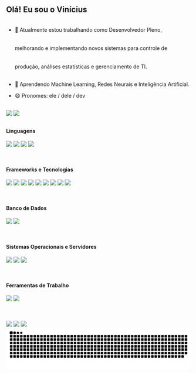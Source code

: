 ## Olá! Eu sou o Vinícius

- <p style="line-height:50px;">🔭 Atualmente estou trabalhando como Desenvolvedor Pleno, melhorando e implementando novos sistemas para controle de produção, análises estatísticas e gerenciamento de TI.</p>

- 🌱 Aprendendo Machine Learning, Redes Neurais e Inteligência Artificial.

- 😄 Pronomes: ele / dele / dev 

<div> <br>
  <img height="200em" src="https://github-readme-stats.vercel.app/api?username=vieira-brz&show_icons=true&theme=dark" />
  <img height="200em" src="https://github-readme-stats.vercel.app/api/top-langs/?username=vieira-brz&layout=compact&langs_count=16&hide=css,html,jupyter%20notebook&theme=dark" />
</div>

##

#### Linguagens
<div style="display: flex;"> <br>
  <img height="40" src="https://cdn.jsdelivr.net/gh/devicons/devicon@latest/icons/html5/html5-original.svg" /> &nbsp;
  <img height="40" src="https://cdn.jsdelivr.net/gh/devicons/devicon@latest/icons/css3/css3-original.svg" /> &nbsp;
  <img height="40" src="https://cdn.jsdelivr.net/gh/devicons/devicon@latest/icons/javascript/javascript-original.svg" /> &nbsp;
  <img height="40" src="https://cdn.jsdelivr.net/gh/devicons/devicon@latest/icons/python/python-original.svg" /> &nbsp;
</div>

##

#### Frameworks e Tecnologias
<div style="display: flex;"> <br>
  <img height="40" src="https://cdn.jsdelivr.net/gh/devicons/devicon@latest/icons/jquery/jquery-plain-wordmark.svg" /> &nbsp;
  <img height="40" src="https://cdn.jsdelivr.net/gh/devicons/devicon@latest/icons/jupyter/jupyter-original-wordmark.svg" /> &nbsp;
  <img height="40" src="https://cdn.jsdelivr.net/gh/devicons/devicon@latest/icons/react/react-original.svg" /> &nbsp;
  <img height="40" src="https://cdn.jsdelivr.net/gh/devicons/devicon@latest/icons/vuejs/vuejs-original.svg" /> &nbsp;
  <img height="40" src="https://cdn.jsdelivr.net/gh/devicons/devicon@latest/icons/svelte/svelte-original.svg" /> &nbsp;
  <img height="40" src="https://cdn.jsdelivr.net/gh/devicons/devicon@latest/icons/npm/npm-original-wordmark.svg" /> &nbsp;
  <img height="40" src="https://cdn.jsdelivr.net/gh/devicons/devicon@latest/icons/figma/figma-original.svg" /> &nbsp;
  <img height="40" src="https://cdn.jsdelivr.net/gh/devicons/devicon@latest/icons/numpy/numpy-plain-wordmark.svg" /> &nbsp;
  <img height="40" src="https://cdn.jsdelivr.net/gh/devicons/devicon@latest/icons/nodejs/nodejs-original-wordmark.svg" /> &nbsp;
</div>

##

#### Banco de Dados
<div style="display: flex;"> <br>
  <img height="40" src="https://cdn.jsdelivr.net/gh/devicons/devicon@latest/icons/mysql/mysql-original-wordmark.svg" /> &nbsp;
  <img height="40" src="https://cdn.jsdelivr.net/gh/devicons/devicon@latest/icons/mongodb/mongodb-plain-wordmark.svg" />             
</div>

##

#### Sistemas Operacionais e Servidores
<div style="display: flex;"> <br>
  <img height="40" src="https://cdn.jsdelivr.net/gh/devicons/devicon@latest/icons/linux/linux-original.svg" /> &nbsp;
  <img height="40" src="https://cdn.jsdelivr.net/gh/devicons/devicon@latest/icons/apache/apache-original-wordmark.svg" /> &nbsp;
  <img height="40" src="https://cdn.jsdelivr.net/gh/devicons/devicon@latest/icons/pfsense/pfsense-original-wordmark.svg" /> &nbsp;
</div>

##

#### Ferramentas de Trabalho
<div style="display: flex;"> <br>
  <img height="40" src="https://upload.wikimedia.org/wikipedia/commons/thumb/3/34/Microsoft_Office_Excel_%282019%E2%80%93present%29.svg/1101px-Microsoft_Office_Excel_%282019%E2%80%93present%29.svg.png" /> &nbsp;
  <img height="40" src="https://upload.wikimedia.org/wikipedia/commons/thumb/c/cf/New_Power_BI_Logo.svg/2048px-New_Power_BI_Logo.svg.png" /> &nbsp;
</div>

##

<div>
  <a href="mailto:vieirabraz2003@gmail.com" target="_blank"><img src="https://img.shields.io/badge/Gmail-D14836?style=for-the-badge&logo=gmail&logoColor=white"/></a>
  <a href="https://web.whatsapp.com/send?phone=5541988417602" target="_blank"><img src="https://img.shields.io/badge/WhatsApp-25D366?style=for-the-badge&logo=whatsapp&logoColor=white"></a>
  <a href="https://www.linkedin.com/in/vinicius-vieira-braz/" target="_blank"><img src="https://img.shields.io/badge/LinkedIn-0077B5?style=for-the-badge&logo=linkedin&logoColor=white"></a>
</div>

<picture>
  <source
    media="(prefers-color-scheme: dark)"
    srcset="https://raw.githubusercontent.com/platane/snk/output/github-contribution-grid-snake-dark.svg"
  />
  <img
    alt="github contribution grid snake animation"
    src="https://raw.githubusercontent.com/platane/snk/output/github-contribution-grid-snake-dark.svg"
  />
</picture>
